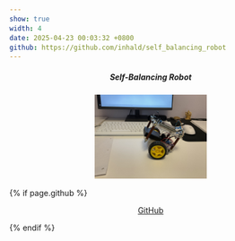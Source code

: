 ```yaml
---
show: true
width: 4
date: 2025-04-23 00:03:32 +0800
github: https://github.com/inhald/self_balancing_robot
---
```

<div class="p-4">
    <div style = "text-align: center;"> 
        <h5> Self-Balancing Robot </h5>
        <img src="assets/images/photos/balancing_robot.jpg" class = "project-gif" width = "200">
    </div>

{% if page.github %}
    <div style = "text-align: center;">
        <p>
            <a href="{{ page.github }}" target="_blank" rel="noopener noreferrer" class="btn btn-outline-dark btn-sm">
            <i class="fab fa-github"></i> GitHub
            </a>
        </p>
    </div>
{% endif %}


</div>
